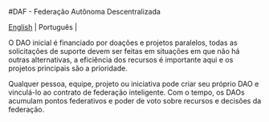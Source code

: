 #DAF - Federação Autônoma Descentralizada

[English](./README.md) | Português | 

O DAO inicial é financiado por doações e projetos paralelos,
todas as solicitações de suporte devem ser feitas em situações em que não há outras alternativas,
a eficiência dos recursos é importante aqui e os projetos principais são a prioridade.

Qualquer pessoa, equipe, projeto ou iniciativa pode criar seu próprio DAO e vinculá-lo ao contrato de federação inteligente.
Com o tempo, os DAOs acumulam pontos federativos e poder de voto sobre recursos e decisões da federação.
